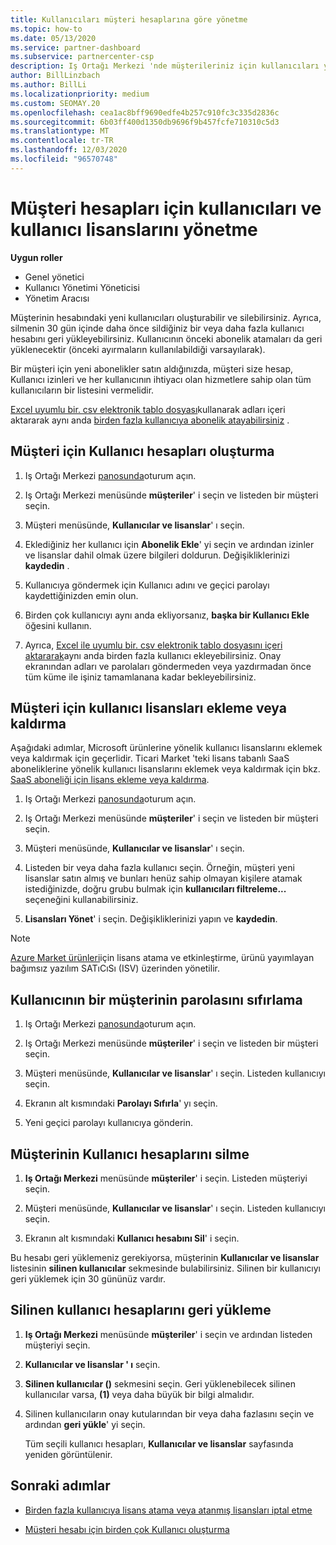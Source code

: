 ```yaml
---
title: Kullanıcıları müşteri hesaplarına göre yönetme
ms.topic: how-to
ms.date: 05/13/2020
ms.service: partner-dashboard
ms.subservice: partnercenter-csp
description: Iş Ortağı Merkezi 'nde müşterileriniz için kullanıcıları yönetme-Kullanıcı hesapları oluşturma, kullanıcı lisansları ekleme veya kaldırma, parolaları sıfırlama ve Kullanıcı hesaplarını silme veya geri yükleme.
author: BillLinzbach
ms.author: BillLi
ms.localizationpriority: medium
ms.custom: SEOMAY.20
ms.openlocfilehash: cea1ac8bff9690edfe4b257c910fc3c335d2836c
ms.sourcegitcommit: 6b03ff400d1350db9696f9b457fcfe710310c5d3
ms.translationtype: MT
ms.contentlocale: tr-TR
ms.lasthandoff: 12/03/2020
ms.locfileid: "96570748"
---
```

# <a name="manage-users-and-user-licenses-for-customer-accounts"></a>Müşteri hesapları için kullanıcıları ve kullanıcı lisanslarını yönetme 

**Uygun roller**

- Genel yönetici
- Kullanıcı Yönetimi Yöneticisi
- Yönetim Aracısı


Müşterinin hesabındaki yeni kullanıcıları oluşturabilir ve silebilirsiniz. Ayrıca, silmenin 30 gün içinde daha önce sildiğiniz bir veya daha fazla kullanıcı hesabını geri yükleyebilirsiniz. Kullanıcının önceki abonelik atamaları da geri yüklenecektir (önceki ayırmaların kullanılabildiği varsayılarak).

Bir müşteri için yeni abonelikler satın aldığınızda, müşteri size hesap, Kullanıcı izinleri ve her kullanıcının ihtiyacı olan hizmetlere sahip olan tüm kullanıcıların bir listesini vermelidir.  

[Excel uyumlu bir. csv elektronik tablo dosyası](adding-multiple-users-to-a-customer-account.md)kullanarak adları içeri aktararak aynı anda [birden fazla kullanıcıya abonelik atayabilirsiniz](bulk-license-provisioning-for-multiple-users.md) .

<a href="" id="createuseraccounts"></a>

## <a name="create-user-accounts-for-a-customer"></a>Müşteri için Kullanıcı hesapları oluşturma

1. Iş Ortağı Merkezi [panosunda](https://partner.microsoft.com/dashboard)oturum açın.

2. Iş Ortağı Merkezi menüsünde **müşteriler**' i seçin ve listeden bir müşteri seçin.

3. Müşteri menüsünde, **Kullanıcılar ve lisanslar**' ı seçin.

4. Eklediğiniz her kullanıcı için **Abonelik Ekle**' yi seçin ve ardından izinler ve lisanslar dahil olmak üzere bilgileri doldurun. Değişikliklerinizi **kaydedin** .

5. Kullanıcıya göndermek için Kullanıcı adını ve geçici parolayı kaydettiğinizden emin olun.

6. Birden çok kullanıcıyı aynı anda ekliyorsanız, **başka bir Kullanıcı Ekle** öğesini kullanın.

7. Ayrıca, [Excel ile uyumlu bir. csv elektronik tablo dosyasını içeri aktararak](adding-multiple-users-to-a-customer-account.md)aynı anda birden fazla kullanıcı ekleyebilirsiniz. Onay ekranından adları ve parolaları göndermeden veya yazdırmadan önce tüm küme ile işiniz tamamlanana kadar bekleyebilirsiniz.

<a href="" id="userlicensing"></a>

## <a name="add-or-remove-user-licenses-for-a-customer"></a>Müşteri için kullanıcı lisansları ekleme veya kaldırma

Aşağıdaki adımlar, Microsoft ürünlerine yönelik kullanıcı lisanslarını eklemek veya kaldırmak için geçerlidir. Ticari Market 'teki lisans tabanlı SaaS aboneliklerine yönelik kullanıcı lisanslarını eklemek veya kaldırmak için bkz. [SaaS aboneliği için lisans ekleme veya kaldırma](csp-commercial-marketplace-manage.md#add-or-remove-licenses-for-a-saas-subscription).

1. Iş Ortağı Merkezi [panosunda](https://partner.microsoft.com/dashboard)oturum açın.

2. Iş Ortağı Merkezi menüsünde **müşteriler**' i seçin ve listeden bir müşteri seçin.

3. Müşteri menüsünde, **Kullanıcılar ve lisanslar**' ı seçin.

4. Listeden bir veya daha fazla kullanıcı seçin. Örneğin, müşteri yeni lisanslar satın almış ve bunları henüz sahip olmayan kişilere atamak istediğinizde, doğru grubu bulmak için **kullanıcıları filtreleme...** seçeneğini kullanabilirsiniz.

5. **Lisansları Yönet**' i seçin. Değişikliklerinizi yapın ve **kaydedin**.

> [!NOTE]
> [Azure Market ürünleri](csp-commercial-marketplace-manage.md#assign-licenses-and-activate-a-subscription-on-behalf-of-a-customer)için lisans atama ve etkinleştirme, ürünü yayımlayan bağımsız yazılım SATıCıSı (ISV) üzerinden yönetilir.

<a href="" id="resetpassword"></a>

## <a name="reset-a-users-password-for-a-customer"></a>Kullanıcının bir müşterinin parolasını sıfırlama

1. Iş Ortağı Merkezi [panosunda](https://partner.microsoft.com/dashboard)oturum açın.

2. Iş Ortağı Merkezi menüsünde **müşteriler**' i seçin ve listeden bir müşteri seçin.

3. Müşteri menüsünde, **Kullanıcılar ve lisanslar**' ı seçin. Listeden kullanıcıyı seçin.

4. Ekranın alt kısmındaki **Parolayı Sıfırla**' yı seçin. 

5. Yeni geçici parolayı kullanıcıya gönderin.

<a href="" id="deleteuseraccounts"></a>

## <a name="delete-user-accounts-for-a-customer"></a>Müşterinin Kullanıcı hesaplarını silme

1. **Iş Ortağı Merkezi** menüsünde **müşteriler**' i seçin. Listeden müşteriyi seçin.

2. Müşteri menüsünde, **Kullanıcılar ve lisanslar**' ı seçin. Listeden kullanıcıyı seçin.

3. Ekranın alt kısmındaki **Kullanıcı hesabını Sil**' i seçin.

Bu hesabı geri yüklemeniz gerekiyorsa, müşterinin **Kullanıcılar ve lisanslar** listesinin **silinen kullanıcılar** sekmesinde bulabilirsiniz. Silinen bir kullanıcıyı geri yüklemek için 30 gününüz vardır.

<a href="" id="restoreuseraccounts"></a>

## <a name="restore-deleted-user-accounts"></a>Silinen kullanıcı hesaplarını geri yükleme

1. **Iş Ortağı Merkezi** menüsünde **müşteriler**' i seçin ve ardından listeden müşteriyi seçin.

2. **Kullanıcılar ve lisanslar ' ı** seçin.

3. **Silinen kullanıcılar ()** sekmesini seçin. Geri yüklenebilecek silinen kullanıcılar varsa, **(1)** veya daha büyük bir bilgi almalıdır.

4. Silinen kullanıcıların onay kutularından bir veya daha fazlasını seçin ve ardından **geri yükle**' yi seçin.

    Tüm seçili kullanıcı hesapları, **Kullanıcılar ve lisanslar** sayfasında yeniden görüntülenir.

## <a name="next-steps"></a>Sonraki adımlar

- [Birden fazla kullanıcıya lisans atama veya atanmış lisansları iptal etme](bulk-license-provisioning-for-multiple-users.md)

- [Müşteri hesabı için birden çok Kullanıcı oluşturma](adding-multiple-users-to-a-customer-account.md)
